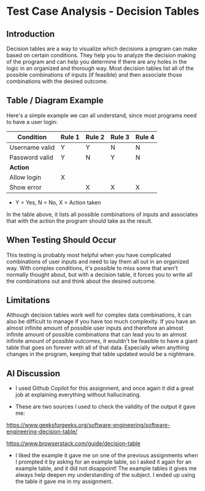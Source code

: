 # Test Case Analysis - Decision Tables

## Introduction

Decision tables are a way to visualize which decisions a program can make based on certain conditions. They help you to analyze the decision making of the program and can help you determine if there are any holes in the logic in an organized and thorough way. Most decision tables list all of the possible combinations of inputs (if feasible) and then associate those combinations with the desired outcome.

## Table / Diagram Example

Here's a simple example we can all understand, since most programs need to have a user login:

| Condition         | Rule 1 | Rule 2 | Rule 3 | Rule 4 |
|-------------------|--------|--------|--------|--------|
| Username valid    |   Y    |   Y    |   N    |   N    |
| Password valid    |   Y    |   N    |   Y    |   N    |
| **Action**        |        |        |        |        |
| Allow login       |   X    |        |        |        |
| Show error        |        |   X    |   X    |   X    |

- Y = Yes, N = No, X = Action taken

In the table above, it lists all possible combinations of inputs and associates that with the action the program should take as the result.

## When Testing Should Occur

This testing is probably most helpful when you have complicated combinations of user inputs and need to lay them all out in an organized way. With complex conditions, it's possible to miss some that aren't normally thought about, but with a decision table, it forces you to write all the combinations out and think about the desired outcome.

## Limitations

Although decision tables work well for complex data combinations, it can also be difficult to manage if you have too much complexity. If you have an almost infinite amount of possible user inputs and therefore an almost infinite amount of possible combinations that can lead you to an almost infinite amount of possible outcomes, it wouldn't be feasible to have a giant table that goes on forever with all of that data. Especially when anything changes in the program, keeping that table updated would be a nightmare.

## AI Discussion

- I used Github Copilot for this assignment, and once again it did a great job at explaining everything without hallucinating.

- These are two sources I used to check the validity of the output it gave me:

https://www.geeksforgeeks.org/software-engineering/software-engineering-decision-table/

https://www.browserstack.com/guide/decision-table

- I liked the example it gave me on one of the previous assignments when I prompted it by asking for an example table, so I asked it again for an example table, and it did not disappoint! The example tables it gives me always help deepen my understanding of the subject. I ended up using the table it gave me in my assignment.